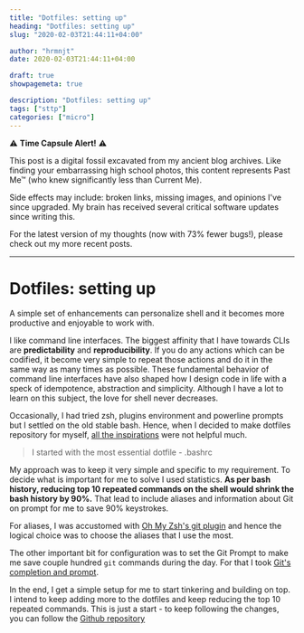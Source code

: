 ```yaml
---
title: "Dotfiles: setting up"
heading: "Dotfiles: setting up"
slug: "2020-02-03T21:44:11+04:00"

author: "hrmnjt"
date: 2020-02-03T21:44:11+04:00

draft: true
showpagemeta: true

description: "Dotfiles: setting up"
tags: ["sttp"]
categories: ["micro"]
---
```


⚠️ **Time Capsule Alert!** ⚠️

This post is a digital fossil excavated from my ancient blog archives. Like finding your embarrassing high school photos, this content represents Past Me™ (who knew significantly less than Current Me).

Side effects may include: broken links, missing images, and opinions I've since upgraded. My brain has received several critical software updates since writing this.

For the latest version of my thoughts (now with 73% fewer bugs!), please check out my more recent posts.

---

# Dotfiles: setting up

A simple set of enhancements can personalize shell and it becomes more productive and enjoyable to work with.

I like command line interfaces. The biggest affinity that I have towards CLIs are **predictability** and **reproducibility**. If you do any actions which can be codified, it become very simple to repeat those actions and do it in the same way as many times as possible. These fundamental behavior of command line interfaces have also shaped how I design code in life with a speck of idempotence, abstraction and simplicity. Although I have a lot to learn on this subject, the love for shell never decreases.

Occasionally, I had tried zsh, plugins environment and powerline prompts but I settled on the old stable bash. Hence, when I decided to make dotfiles repository for myself, [all the inspirations](https://dotfiles.github.io/) were not helpful much.

> I started with the most essential dotfile - .bashrc

My approach was to keep it very simple and specific to my requirement. To decide what is important for me to solve I used statistics. **As per bash history, reducing top 10 repeated commands on the shell would shrink the bash history by 90%.** That lead to include aliases and information about Git on prompt for me to save 90% keystrokes.

For aliases, I was accustomed with [Oh My Zsh's git plugin](https://github.com/ohmyzsh/ohmyzsh/blob/master/plugins/git/git.plugin.zsh) and hence the logical choice was to choose the aliases that I use the most.

The other important bit for configuration was to set the Git Prompt to make me save couple hundred `git` commands during the day. For that I took [Git's completion and prompt](https://github.com/git/git/tree/master/contrib/completion).

In the end, I get a simple setup for me to start tinkering and building on top. I intend to keep adding more to the dotfiles and keep reducing the top 10 repeated commands. This is just a start - to keep following the changes, you can follow the [Github repository](https://github.com/hrmnjt/dotfiles)
